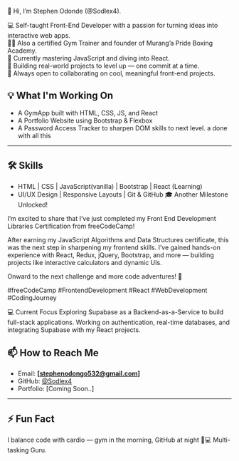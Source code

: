  👋 Hi, I’m Stephen Odonde (@Sodlex4).

💻 Self-taught Front-End Developer with a passion for turning ideas into interactive web apps.  
🏋️‍♂️ Also a certified Gym Trainer and founder of Murang’a Pride Boxing Academy.  
🌱 Currently mastering JavaScript and diving into React.  
🚀 Building real-world projects to level up — one commit at a time.  
🤝 Always open to collaborating on cool, meaningful front-end projects.  


## 💡 What I'm Working On
- A GymApp built with HTML, CSS, JS, and React
- A Portfolio Website using Bootstrap & Flexbox
- A Password Access Tracker to sharpen DOM skills to next level.
a done with all this 

---

## 🛠️ Skills
- HTML | CSS | JavaScript(vanilla) | Bootstrap | React (Learning)
- UI/UX Design | Responsive Layouts | Git & GitHub
🎓 Another Milestone Unlocked!

I’m excited to share that I’ve just completed my Front End Development Libraries Certification from freeCodeCamp!

After earning my JavaScript Algorithms and Data Structures certificate, this was the next step in sharpening my frontend skills. I’ve gained hands-on experience with React, Redux, jQuery, Bootstrap, and more — building projects like interactive calculators and dynamic UIs.

Onward to the next challenge and more code adventures! 🚀

#freeCodeCamp #FrontendDevelopment #React #WebDevelopment #CodingJourney



💻 Current Focus
Exploring Supabase as a Backend-as-a-Service to build full-stack applications. Working on authentication, real-time databases, and integrating Supabase with my React projects.




## 📫 How to Reach Me
- Email: **[stephenodongo532@gmail.com]**
- GitHub: [@Sodlex4](https://github.com/Sodlex4)
- Portfolio: [Coming Soon..]

---

## ⚡ Fun Fact  
I balance code with cardio — gym in the morning, GitHub at night 💪💻 Multi-tasking Guru.  
